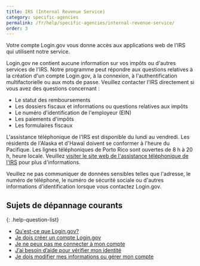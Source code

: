 ```yaml
---
title: IRS (Internal Revenue Service)
category: specific-agencies
permalink: /fr/help/specific-agencies/internal-revenue-service/
order: 3
---
```


Votre compte Login.gov vous donne accès aux applications web de l'IRS qui utilisent notre service.

Login.gov ne contient aucune information sur vos impôts ou d'autres services de l'IRS. Notre programme peut répondre aux questions relatives à la création d'un compte Login.gov, à la connexion, à l'authentification multifactorielle ou aux mots de passe. Veuillez contacter l'IRS directement si vous avez des questions concernant :

* Le statut des remboursements
* Les dossiers fiscaux et informations ou questions relatives aux impôts
* Le numéro d'identification de l'employeur (EIN)
* Les paiements d'impôts
* Les formulaires fiscaux

L'assistance téléphonique de l'IRS est disponible du lundi au vendredi. Les résidents de l'Alaska et d'Hawaï doivent se conformer à l'heure du Pacifique. Les lignes téléphoniques de Porto Rico sont ouvertes de 8 h à 20 h, heure locale. Veuillez [visiter le site web de l'assistance téléphonique de l'IRS](https://www.irs.gov/help/telephone-assistance) pour plus d'informations.

Veuillez ne pas communiquer de données sensibles telles que l'adresse, le numéro de téléphone, le numéro de sécurité sociale ou d'autres informations d'identification lorsque vous contactez Login.gov.

## Sujets de dépannage courants

{: .help-question-list}
* [Qu'est-ce que Login.gov?](/fr/what-is-login/)
* [Je dois créer un compte Login.gov](/fr/help/get-started/create-your-account/)
* [Je ne peux pas me connecter à mon compte](/fr/help/trouble-signing-in/how-to-sign-in/)
* [J’ai besoin d’aide pour vérifier mon identité](/fr/help/verify-your-identity/overview/)
* [Je dois modifier mes informations ou gérer mon compte](/fr/help/manage-your-account/overview/)
